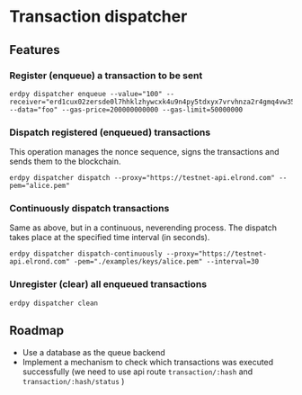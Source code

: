 # Transaction dispatcher

## Features

### Register (enqueue) a transaction to be sent

```
erdpy dispatcher enqueue --value="100" --receiver="erd1cux02zersde0l7hhklzhywcxk4u9n4py5tdxyx7vrvhnza2r4gmq4vw35r" --data="foo" --gas-price=200000000000 --gas-limit=50000000
```

### Dispatch registered (enqueued) transactions

This operation manages the nonce sequence, signs the transactions and sends them to the blockchain.

```
erdpy dispatcher dispatch --proxy="https://testnet-api.elrond.com" --pem="alice.pem"
```

### Continuously dispatch transactions

Same as above, but in a continuous, neverending process. The dispatch takes place at the specified time interval (in seconds).

```
erdpy dispatcher dispatch-continuously --proxy="https://testnet-api.elrond.com" -pem="./examples/keys/alice.pem" --interval=30
```

### Unregister (clear) all enqueued transactions

```
erdpy dispatcher clean 
```

## Roadmap

- Use a database as the queue backend
- Implement a mechanism to check which transactions was executed successfully (we need to use api route `transaction/:hash` and `transaction/:hash/status` )
